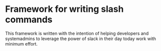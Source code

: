# Framework for writing slash commands

This framework is written with the intention of helping developers and systemadmins
to leverage the power of slack in their day today work with minimum effort.
